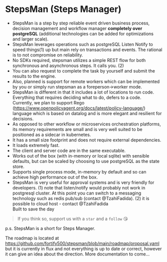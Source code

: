 # StepsMan (Steps Manager)
* StepsMan is a step by step reliable event driven business process, decision management and workflow manager **completely over postgreSQL** (additional technologies can be added for optimizations and larger scale).
* StepsMan leverages operations such as postgreSQL Listen Notify to speed things(1) up but main rely on transactions and events. The rational is to not compromise on reliability.
* No SDKs required, stepsman utilizes a simple REST flow for both synchronous and asynchronous steps. It calls you. (2)
* You can also request to complete the task by yourself and submit the results to the engine.
* Also, planned is support for remote workers which can be implemented by you or simply run stepsman as a foreperson->worker mode.
* StepsMan is different in that it includes a lot of locations to run code. Everything that requires deciding what to do, defers to a code. Currently, we plan to support Rego (https://www.openpolicyagent.org/docs/latest/policy-language/) language which is based on datalog and is more elegant and resilient for decisions.
* As opposed to other workflow or microservices orchestration platforms, its memory requirements are small and is very well suited to be positioned as a sidecar in kubernetes.
* It has a small size footprint and does not require external dependencies.
* It loads extremely fast.
* The client and server code are in the same executable.
* Works out of the box (with in-memory or local sqlite) with sensible defaults, but can be scaled by choosing to use postgreSQL as the state store.
* Supports single process mode, in-memory by default and so can achieve high performance out of the box. 
* StepsMan is very useful for approval systems and is very friendly for developers.
(1) note that listen/notify would probably not work in postgresql cluster. At this point you can switch to a messaging technology such as redis pub/sub (contact @TzahiFadida).
(2) it is possible to cloud host - contact @TzahiFadida  
Built to save the day
> If you think so, support us with a `star` and a `follow` 😘 

p.s. StepsMan is a short for Steps Manager.

The roadmap is located at https://github.com/fortify500/stepsman/blob/main/roadmap/proposal.yaml but it is currently in flux and not everything is up to date or correct, however it can give an idea about the direction.
More documentation to come...